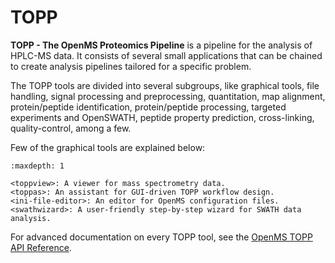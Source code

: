 TOPP
===

**TOPP - The OpenMS Proteomics Pipeline** is a pipeline for the analysis of HPLC-MS data. It consists of several small
applications that can be chained to create analysis pipelines tailored for a specific problem.

The TOPP tools are divided into several subgroups, like graphical tools, file handling, signal processing and
preprocessing, quantitation, map alignment, protein/peptide identification, protein/peptide processing, targeted
experiments and OpenSWATH, peptide property prediction, cross-linking, quality-control, among a few.

Few of the graphical tools are explained below:

```{toctree}
:maxdepth: 1

<toppview>: A viewer for mass spectrometry data.
<toppas>: An assistant for GUI-driven TOPP workflow design.
<ini-file-editor>: An editor for OpenMS configuration files.
<swathwizard>: A user-friendly step-by-step wizard for SWATH data analysis.
```

For advanced documentation on every TOPP tool, see the [OpenMS TOPP API Reference](https://abibuilder.informatik.uni-tuebingen.de/archive/openms/Documentation/nightly/html/TOPP_documentation.html).
